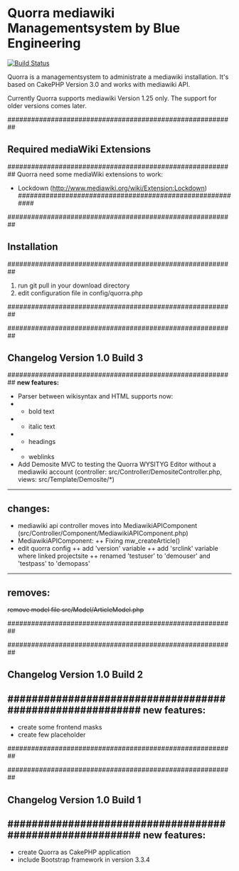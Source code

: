 # Quorra mediawiki Managementsystem by Blue Engineering

[![Build Status](https://api.travis-ci.org/cakephp/app.png)](https://travis-ci.org/cakephp/app)

Quorra is a managementsystem to administrate a mediawiki installation. It's based on CakePHP Version 3.0 and works with mediawiki API.

Currently Quorra supports mediawiki Version 1.25 only. The support for older versions comes later.


##########################################################
## Required mediaWiki Extensions
##########################################################
Quorra need some mediaWiki extensions to work:
+ Lockdown (http://www.mediawiki.org/wiki/Extension:Lockdown)
##########################################################


##########################################################
## Installation
##########################################################

1. run git pull in your download directory
2. edit configuration file in config/quorra.php

##########################################################


##########################################################
## Changelog Version 1.0 Build 3
##########################################################
<strong>new features:</strong>
+ Parser between wikisyntax and HTML supports now:
+ + bold text
+ + italic text
+ + headings
+ + weblinks
+ Add Demosite MVC to testing the Quorra WYSITYG Editor without a mediawiki account (controller: src/Controller/DemositeController.php, views: src/Template/Demosite/*)
----------------------------------------------------------

changes:
----------------------------------------------------------
+ mediawiki api controller moves into MediawikiAPIComponent (src/Controller/Component/MediawikiAPIComponent.php)
+ MediawikiAPIComponent:
++ Fixing mw_createArticle()
+ edit quorra config
++ add 'version' variable
++ add 'srclink' variable where linked projectsite
++ renamed 'testuser' to 'demouser' and 'testpass' to 'demopass'
----------------------------------------------------------

removes:
----------------------------------------------------------
~~remove model file src/Model/ArticleModel.php~~

##########################################################


##########################################################
## Changelog Version 1.0 Build 2
##########################################################
new features:
----------------------------------------------------------
+ create some frontend masks
+ create few placeholder

##########################################################


##########################################################
## Changelog Version 1.0 Build 1
##########################################################
new features:
----------------------------------------------------------
+ create Quorra as CakePHP application
+ include Bootstrap framework in version 3.3.4